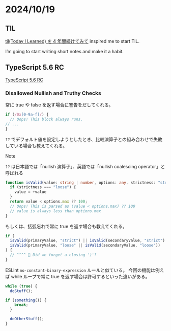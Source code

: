 # 2024/10/19

## TIL
[til(Today I Learned) を 4 年間続けてみて](https://quramy.medium.com/til-today-i-learned-%E3%82%92-4-%E5%B9%B4%E9%96%93%E7%B6%9A%E3%81%91%E3%81%A6%E3%81%BF%E3%81%A6-239aed1a9814) inspired me to start TIL.

I’m going to start writing short notes and make it a habit.

## TypeScript 5.6 RC

[TypeScript 5.6 RC](https://devblogs.microsoft.com/typescript/announcing-typescript-5-6-rc/)
### Disallowed Nullish and Truthy Checks
常に true や false を返す場合に警告をだしてくれる。

```ts
if (/0x[0-9a-f]/) {
  // Oops! This block always runs.
// ...
}
```

`??` でデフォルト値を設定しようとしたとき、比較演算子との組み合わせで失敗している場合も教えてくれる。

> [!NOTE]
> `??` は日本語では「nullish 演算子」、英語では「nullish coalescing operator」と呼ばれる


```ts
function isValid(value: string | number, options: any, strictness: "strict" | "loose") {
  if (strictness === "loose") {
    value = +value
  }
  return value < options.max ?? 100;
  // Oops! This is parsed as (value < options.max) ?? 100
  // value is always less than options.max
}
```

もしくは、括弧忘れで常に true を返す場合も教えてくれる。

```ts
if (
  isValid(primaryValue, "strict") || isValid(secondaryValue, "strict") ||
  isValid(primaryValue, "loose" || isValid(secondaryValue, "loose"))
) {
  // ^^^^ 👀 Did we forget a closing ')'?
}

```

ESLint `no-constant-binary-expression` ルールと似ている。
今回の機能は例えば while ループで常に true を返す場合は許可するといった違いがある。

```ts
while (true) {
  doStuff();

if (something()) {
    break;
  }

  doOtherStuff();
}
```
